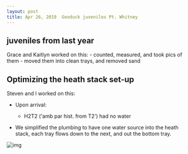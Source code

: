 ```yaml
---
layout: post
title: Apr 26, 2019  Geoduck juveniles Pt. Whitney
---
```


## juveniles from last year
Grace and Kaitlyn worked on this:
	- counted, measured, and took pics of them
	- moved them into clean trays, and removed sand

## Optimizing the heath stack set-up

Steven and I worked on this:
- Upon arrival:
	-  H2T2 ('amb par hist. from T2') had no water
	
- We simplified the plumbing to have one water source into the heath stack, each tray flows down to the next, and out the bottom tray. 

![img](https://drive.google.com/uc?export=view&id=1vMAAOFplii5Ck4eGLgRKuqtqU3oWlavQ)

